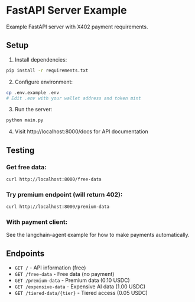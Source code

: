 # FastAPI Server Example

Example FastAPI server with X402 payment requirements.

## Setup

1. Install dependencies:
```bash
pip install -r requirements.txt
```

2. Configure environment:
```bash
cp .env.example .env
# Edit .env with your wallet address and token mint
```

3. Run the server:
```bash
python main.py
```

4. Visit http://localhost:8000/docs for API documentation

## Testing

### Get free data:
```bash
curl http://localhost:8000/free-data
```

### Try premium endpoint (will return 402):
```bash
curl http://localhost:8000/premium-data
```

### With payment client:
See the langchain-agent example for how to make payments automatically.

## Endpoints

- `GET /` - API information (free)
- `GET /free-data` - Free data (no payment)
- `GET /premium-data` - Premium data (0.10 USDC)
- `GET /expensive-data` - Expensive AI data (1.00 USDC)
- `GET /tiered-data/{tier}` - Tiered access (0.05 USDC)
